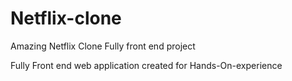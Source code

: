# Netflix-clone
Amazing Netflix Clone Fully front end project

Fully Front end web application created for Hands-On-experience
